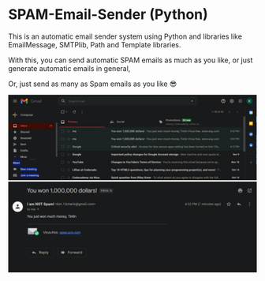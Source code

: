 # SPAM-Email-Sender (Python)

This is an automatic email sender system using Python and 
libraries like EmailMessage, SMTPlib, Path and Template libraries.

With this, you can send automatic SPAM emails as much as you like,
or just generate automatic emails in general,

Or, just send as many as Spam emails as you like 😎

<img src='pic1.jpg'>
<img src='pic2.jpg'>

